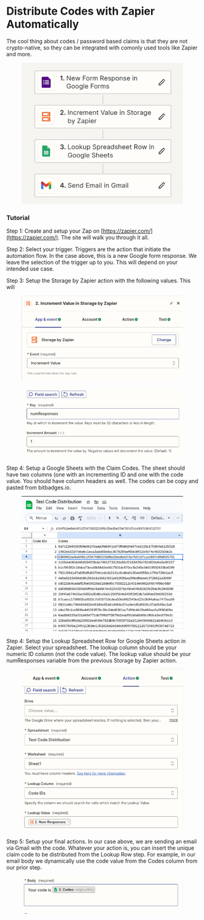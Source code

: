 # Distribute Codes with Zapier Automatically

The cool thing about codes / password based claims is that they are not crypto-native, so they can be integrated with comonly used tools like Zapier and more.

<figure><img src="../../.gitbook/assets/image (66).png" alt=""><figcaption></figcaption></figure>

### Tutorial

Step 1: Create and setup your Zap on [https://zapier.com/](https://zapier.com/). The site will walk you through it all.

Step 2: Select your trigger. Triggers are the action that initiate the automation flow. In the case above, this is a new Google form response. We leave the selection of the trigger up to you. This will depend on your intended use case.

Step 3: Setup the Storage by Zapier action with the following values. This will&#x20;

<figure><img src="../../.gitbook/assets/image (67).png" alt=""><figcaption></figcaption></figure>

<figure><img src="../../.gitbook/assets/image (68).png" alt=""><figcaption></figcaption></figure>

Step 4: Setup a Google Sheets with the Claim Codes. The sheet should have two columns (one with an incrementing ID and one with the code value. You should have column headers as well. The codes can be copy and pasted from bitbadges.io.

<figure><img src="../../.gitbook/assets/image (69).png" alt=""><figcaption></figcaption></figure>

Step 4: Setup the Lookup Spreadsheet Row for Google Sheets action in Zapier. Select your spreadsheet. The lookup column should be your numeric ID column (not the code value). The lookup value should be your numResponses variable from the previous Storage by Zapier action.

<figure><img src="../../.gitbook/assets/image (70).png" alt=""><figcaption></figcaption></figure>

Step 5: Setup your final actions. In our case above, we are sending an email via Gmail with the code. Whatever your action is, you can insert the unique claim code to be distributed from the Lookup Row step. For example, in our email body we dynamically use the code value from the Codes column from our prior step.

<figure><img src="../../.gitbook/assets/image (71).png" alt=""><figcaption></figcaption></figure>
